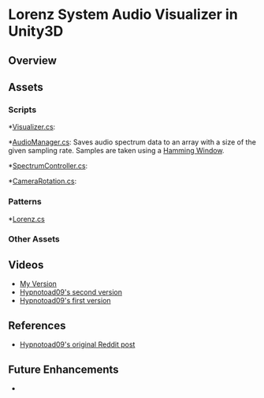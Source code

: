 # Lorenz System Audio Visualizer in Unity3D

## Overview

## Assets
### Scripts
*[Visualizer.cs](https://github.com/aldrinabastillas/Audio-Visualizer/blob/master/Assets/Scripts/Visualizer.cs):

*[AudioManager.cs](https://github.com/aldrinabastillas/Audio-Visualizer/blob/master/Assets/Scripts/AudioManager.cs):
Saves audio spectrum data to an array with a size of the given sampling rate. 
Samples are taken using a [Hamming Window](https://en.wikipedia.org/wiki/Window_function#Hamming_window).

*[SpectrumController.cs](https://github.com/aldrinabastillas/Audio-Visualizer/blob/master/Assets/Scripts/SpectrumController.cs):

*[CameraRotation.cs](https://github.com/aldrinabastillas/Audio-Visualizer/blob/master/Assets/Scripts/CameraRotation.cs):

### Patterns
*[Lorenz.cs](https://github.com/aldrinabastillas/Audio-Visualizer/blob/master/Assets/Patterns/Lorenz.cs)

### Other Assets


## Videos
 
* [My Version](https://www.youtube.com/watch?v=Rgu4TiTfQYs)
* [Hypnotoad09's second version](https://www.youtube.com/watch?v=vQFNL4nNL_I)
* [Hypnotoad09's first version](https://www.youtube.com/watch?v=dbVz0tYfGcw)


## References

* [Hypnotoad09's original Reddit post](https://www.reddit.com/r/Unity3D/comments/35dm0n/check_out_this_cool_3d_audio_visualizer_ive_just/)

## Future Enhancements

*